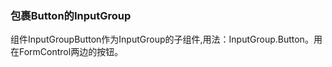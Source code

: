 ### 包裹Button的InputGroup

组件InputGroupButton作为InputGroup的子组件,用法：InputGroup.Button。用在FormControl两边的按钮。
